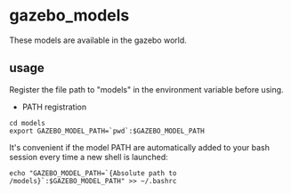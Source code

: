 # gazebo_models
These models are available in the gazebo world.  

## usage
Register the file path to "models" in the environment variable before using.

- PATH registration
```
cd models
export GAZEBO_MODEL_PATH=`pwd`:$GAZEBO_MODEL_PATH
```

It's convenient if the model PATH are automatically added to your bash session every time a new shell is launched:
```
echo "GAZEBO_MODEL_PATH=`{Absolute path to /models}`:$GAZEBO_MODEL_PATH" >> ~/.bashrc
```
